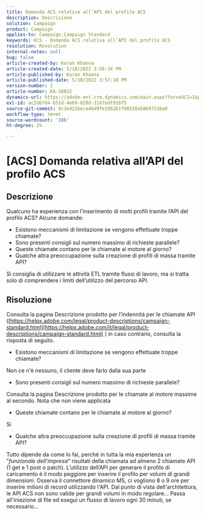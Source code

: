 ```yaml
---
title: Domanda ACS relativa all’API del profilo ACS
description: Descrizione
solution: Campaign
product: Campaign
applies-to: Campaign,Campaign Standard
keywords: KCS - Domanda ACS relativa all’API del profilo ACS
resolution: Resolution
internal-notes: null
bug: false
article-created-by: Karan Khanna
article-created-date: 5/10/2022 3:56:34 PM
article-published-by: Karan Khanna
article-published-date: 5/10/2022 3:57:18 PM
version-number: 2
article-number: KA-16022
dynamics-url: https://adobe-ent.crm.dynamics.com/main.aspx?forceUCI=1&pagetype=entityrecord&etn=knowledgearticle&id=6cac85be-79d0-ec11-a7b5-00224809c556
exl-id: ac2d67d4-651d-4e69-829d-3167edf916f5
source-git-commit: 0c3e421beca46d9fe1952b1f98538a50697216a0
workflow-type: tm+mt
source-wordcount: '286'
ht-degree: 2%

---
```


# [ACS] Domanda relativa all’API del profilo ACS

## Descrizione


Qualcuno ha esperienza con l’inserimento di molti profili tramite l’API del profilo ACS? Alcune domande:

- Esistono meccanismi di limitazione se vengono effettuate troppe chiamate?
- Sono presenti consigli sul numero massimo di richieste parallele?
- Queste chiamate contano per le chiamate al motore al giorno?
- Qualche altra preoccupazione sulla creazione di profili di massa tramite API?


Si consiglia di utilizzare le attività ETL tramite flussi di lavoro, ma si tratta solo di comprendere i limiti dell’utilizzo del percorso API.


## Risoluzione


Consulta la pagina Descrizione prodotto per l’indennità per le chiamate API ([https://helpx.adobe.com/legal/product-descriptions/campaign-standard.html](https://helpx.adobe.com/it/legal/product-descriptions/campaign-standard.html) ) in caso contrario, consulta la risposta di seguito.



- Esistono meccanismi di limitazione se vengono effettuate troppe chiamate?


Non ce n&#39;è nessuno, il cliente deve farlo dalla sua parte

- Sono presenti consigli sul numero massimo di richieste parallele?


Consulta la pagina Descrizione prodotto per le chiamate al motore massime al secondo. Nota che non viene applicata

- Queste chiamate contano per le chiamate al motore al giorno?


Sì

- Qualche altra preoccupazione sulla creazione di profili di massa tramite API?


Tutto dipende da come lo fai, perché in tutta la mia esperienza un &quot;*funzionale dell’impresa*&quot; risultati della chiamata ad almeno 2 chiamate API (1 get e 1 post o patch). L’utilizzo dell’API per generare il profilo di caricamento è il modo peggiore per inserire il profilo per volumi di grandi dimensioni. Osserva il connettore dinamico MS, ci vogliono 8 o 9 ore per inserire milioni di record utilizzando l&#39;API. Dal punto di vista dell&#39;architettura, le API ACS non sono valide per grandi volumi in modo regolare... Passa all&#39;iniezione di file ed esegui un flusso di lavoro ogni 30 minuti, se necessario...
